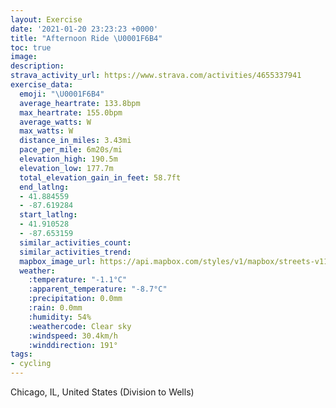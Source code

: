 ```yaml
---
layout: Exercise
date: '2021-01-20 23:23:23 +0000'
title: "Afternoon Ride \U0001F6B4"
toc: true
image:
description:
strava_activity_url: https://www.strava.com/activities/4655337941
exercise_data:
  emoji: "\U0001F6B4"
  average_heartrate: 133.8bpm
  max_heartrate: 155.0bpm
  average_watts: W
  max_watts: W
  distance_in_miles: 3.43mi
  pace_per_mile: 6m20s/mi
  elevation_high: 190.5m
  elevation_low: 177.7m
  total_elevation_gain_in_feet: 58.7ft
  end_latlng:
  - 41.884559
  - -87.619284
  start_latlng:
  - 41.910528
  - -87.653159
  similar_activities_count:
  similar_activities_trend:
  mapbox_image_url: https://api.mapbox.com/styles/v1/mapbox/streets-v11/static/path-5+787af2-1.0(wsx~Ffw~uOCE%40FDEFBHEl%40%3FNGF%3FLDJ%3FLVJBBANSz%40w%40dAi%40TGVa%40HG%5EQVW%60%40Sh%40a%40r%40u%40BKRIPOZQhA_AVY%7C%40i%40t%40w%40DGRKHOb%40MVYp%40m%40tB_BNQDWCIA%7BAB%7D%40%40MBGDArC%40LCR%40b%40Cd%40DN%3FFKAOESCe%40%3FcFGaD%40%7B%40EcECu%40Dm%40EwC%3FgAQC_%40%5BGWDSHKDKB%5BLq%40BYD%7DCAu%40Fo%40%40qCBK%3Fs%40Do%40%3F%5DEGAUBe%40CyDYkD%40%5B%3FkCBWAu%40D_%40CQIyBBUAK%40e%40DOf%40%40HCDDHELB%5EALETJHCjA%3FDB%7C%40D%60%40IF%3FRGJ%3FDFb%40AD%40HAP%3FJBr%40GNEXFNE%5C%40b%40IJ%40f%40Ej%40%40BEF%3FbB%40dAErAAT%40RAJ%40b%40EH%40%5C%3FPCRBHETBHEH%3FXDNAHCN%40%5C%3Fj%40BPBTER%40TIlAChB%40REH%3FPE%5CAH%40TAHBHCp%40FJADEXFT%40LBPEF%40DEJEl%40LFCJ%40FBT%3FPEFBFGHB%5EQ%40B%3FANA~%40Df%40CHBRE%40%40n%40Cn%40%3Ff%40Bp%40GN%40%5EC%5C%40b%40Dx%40A%40KMWAUAoFEcA%40e%40GGFy%40AQ%3FuCEQ%3FmAC%5DH_ACc%40BG%3FB%3FQMcA%40IIw%40DcBE%5B%3Fo%40DMZCt%40F%5CEJBLCP%3FDKF%3FKAH%40FD%3FEJERATBTMPCXUFJFECCBLA%3F%3FJDEXNRCPBF%3FTLNBPHNELBX%3FHEJ%3FRHDD%3FB%60%40KRBHCr%40B%7C%40IH%40HCHDFA%3FGDFAAF%3FDEf%40EHAHOVBJCLBn%40GNDb%40%3FQKAFEBBFB%40CHD%40EGNBJEPQNKD%40%40OWYKBYQ%3Fc%40C%5DBSIICGFOCMAOd%40G%3FWEENEBM%3FSH%5DKUHu%40%5B%7DAAgB%3FIBKRKJA%3FGKCAKHM%40%5BJ%7B%40GI%40ICe%40Di%40%3F%5B%40O%3FKCG%3FQEGFw%40EWBWCQFSAQFMBKTEPTF%40PKNDBD%5CGB%40BFNJ%5CMF%3FBDHEBBPCDa%40E%5D%40u%40Gc%40E_B%40m%40DCCB%40GEYBu%40CE%40i%40A%5DCAEKFa%40CUDCA%3FCM%3FMJSF%5B),pin-s-s+e5b22e(-87.65316,41.91052),pin-s-f+89ae00(-87.61929000000013,41.884550000000004)/auto/800x800?access_token=pk.eyJ1Ijoiam9zaGJlY2ttYW4iLCJhIjoiY205eWR2aDd1MWZ6djJrbXc4a3M0bWZleiJ9.XiG9OWkNcZk2QzjJbxLB4A
  weather:
    :temperature: "-1.1°C"
    :apparent_temperature: "-8.7°C"
    :precipitation: 0.0mm
    :rain: 0.0mm
    :humidity: 54%
    :weathercode: Clear sky
    :windspeed: 30.4km/h
    :winddirection: 191°
tags:
- cycling
---
```

Chicago, IL, United States (Division to Wells)

